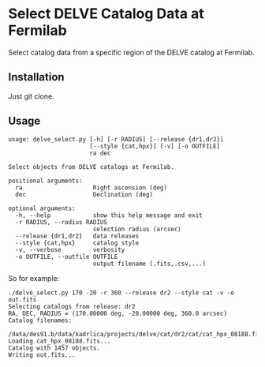 # Select DELVE Catalog Data at Fermilab

Select catalog data from a specific region of the DELVE catalog at Fermilab.

## Installation

Just git clone.

## Usage

```
usage: delve_select.py [-h] [-r RADIUS] [--release {dr1,dr2}]
                       [--style {cat,hpx}] [-v] [-o OUTFILE]
                       ra dec

Select objects from DELVE catalogs at Fermilab.

positional arguments:
  ra                    Right ascension (deg)
  dec                   Declination (deg)

optional arguments:
  -h, --help            show this help message and exit
  -r RADIUS, --radius RADIUS
                        selection radius (arcsec)
  --release {dr1,dr2}   data releases
  --style {cat,hpx}     catalog style
  -v, --verbose         verbosity
  -o OUTFILE, --outfile OUTFILE
                        output filename (.fits,.csv,...)
```

So for example:
```
./delve_select.py 170 -20 -r 360 --release dr2 --style cat -v -o out.fits
Selecting catalogs from release: dr2
RA, DEC, RADIUS = (170.00000 deg, -20.00000 deg, 360.0 arcsec)
Catalog filenames:
  /data/des91.b/data/kadrlica/projects/delve/cat/dr2/cat/cat_hpx_08188.fits
Loading cat_hpx_08188.fits...
Catalog with 1457 objects.
Writing out.fits...
```
